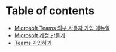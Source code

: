 # Table of contents

* [Microsoft Teams 외부 사용자 가입 매뉴얼](README.md)
* [Microsoft 계정 만들기](microsoft.md)
* [Teams 가입하기](teams.md)

